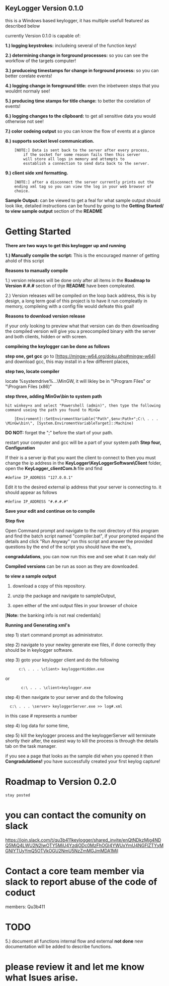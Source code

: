 ## KeyLogger Version 0.1.0
 this is a Windows based keylogger, it has multiple usefull features! as described below

currently Version 0.1.0 is capable of:

**1.) logging keystrokes:** includeing several of the function keys!

**2.) determining change in forground processes:** so you can see the workflow of the targets computer!

**3.) produceing timestamps for change in forground process:** so you can better corelate events!

**4.) logging change in foreground title:** even the inbetween steps that you wouldnt normaly see!

**5.) producing time stamps for title change:** to better the corelation of events!

**6.) logging changes to the clipboard:** to get all sensitive data you would otherwise not see!

**7.) color codeing output** so you can know the flow of events at a glance 

**8.) supports  socket level communication.**
		
		[NOTE:] Data is sent back to the server after every process, 
			if the socket for some reason fails then this server
			will store all logs in memory and attempts to 
			esstablish a connection to send data back to the server.

**9.) client side xml formatting.**
	
		[NOTE:] after a disconnect the server currently prints out the 
		ending xml tag so you can view the log in your web browser of 
		choice.


**Sample Output:** can be viewed to get a feal for what sample output should look like, detailed instructions can be found by going to the **Getting Started/ to view sample output** section of the **README** 

# Getting Started
  **There are two ways to get this keylogger up and running**
  	
 **1.) Manually compile the script:** This is the encouraged manner of getting ahold of this script
 
 **Reasons to manually compile** 
 	
1.) version releases will be done only after all items in the **Roadmap to Version #.#.#** section of thje **README** have been compleated. 

2.) Version releases will be compiled on the loop back address, this is by design, a long term goal of this project is to have it run compleatly in memory, compileing with a config file would defeate this goal!

**Reasons to download version release**

if your only looking to preview what that version can do then downloading the compiled version will give you a preocompiled binary with the server and both clients, hidden or with screen.  

 
 
  
  **compileing the keylogger can be done as follows**
  
  **step one, get gcc**
   go to [https://mingw-w64.org/doku.php#mingw-w64] and download gcc, this may install in a few different places, 
   
  **step two, locate compiler**
      
   locate %systemdrive%\...\MinGW, it will likley be  in "\Program Files\" or "\Program Files (x86)\"
   
   **step three, adding MinGw\bin to system path**
   
   	hit winkey+x and select "Powershell (admin)", then type the following command useing the path you found to MinGw
		
		[Enviroment]::SetEnviromentVariable("Path",$env:Path+";C:\ . . . \MinGw\bin\", [System.EnviromentVariableTarget]::Machine)
		
 **DO NOT:** forget the ";" before the start of your path.
 
 restart your computer and gcc will be a part of your system path
 **Step four, Configuration**
 
 If their is a server ip that you want the client to connect to then you must change the ip address in the **KeyLogger\KeyLoggerSoftware\Client** folder, open the **KeyLogger_clientCom.h** file and find 
 
 	#define IP_ADDRESS "127.0.0.1"

Edit it to the desired external ip address that your server is connecting to. it should appear as follows

	#define IP_ADDRESS "#.#.#.#"
	
**Save your edit and continue on to compile**
 
 **Step five**
 
Open Command prompt and navigate to the root directory of this program and find the batch script named "compiler.bat", if your prompted expand the details and click "Run Anyway" run this script and answer the provided questions
by the end of the script you should have the exe's, 
  
   
   **congradulations**, you can now run this exe and see what it can realy do!

**Compiled versions** can be run as soon as they are downloaded.
   
   **to view a sample output**
  
  1) download a copy of this repository. 
  
  2) unzip the package and navigate to sampleOutput, 
  
  3)  open either of the xml output files in your browser of choice
  
  [**Note:** the banking info is not real credentials]
  
  **Running and Generating xml's**
  
  step 1) start command prompt as administrator.
  
  step 2) navigate to your newley generate exe files, if done correctly they should be in keylogger software.
  
  step 3) goto your keylogger client and do the following
   
          c:\ . . . \client> keyloggerHidden.exe 
         
   or
   
           c:\ . . . \client>keylogger.exe 
          
  step 4) then navigate to your server and do the following
  	  
	  c:\ . . . \server> keyloggerServer.exe >> log#.xml
	  
  in this case # represents a number
  
  step 4) log data for some time,
  
  step 5) kill the keylogger process and the keyloggerServer will terminate shortly their after, the easiest way to kill the process is through the details tab on the task manager.
  
 if you see a page that looks as the sample did when you opened it then **Congradulations!** you have successfully created your first keylog capture!
 

# Roadmap to Version 0.2.0

	stay posted

# you can contact the comunity on slack

https://join.slack.com/t/qu3b411keylogger/shared_invite/enQtNDkzMjg4NDQ5MjQ4LWU2N2IwOTY5MjU4YzdjODc0MzFhOGI4YWUxYmU4NGFlZTYyMGNlYTUyYmQ5OTVkOGU2NmU5NzZmMGJmMDA1MjI

# Contact a core team member via slack to report abuse of the code of coduct
  members:
     Qu3b411

# TODO
  
  5.) document all functions internal flow and external **not done** new documentation will be added to describe functions.
  
# please review it and let me know what Isues arise. 
